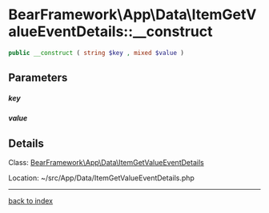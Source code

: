 # BearFramework\App\Data\ItemGetValueEventDetails::__construct

```php
public __construct ( string $key , mixed $value )
```

## Parameters

##### key

##### value

## Details

Class: [BearFramework\App\Data\ItemGetValueEventDetails](bearframework.app.data.itemgetvalueeventdetails.class.md)

Location: ~/src/App/Data/ItemGetValueEventDetails.php

---

[back to index](index.md)

